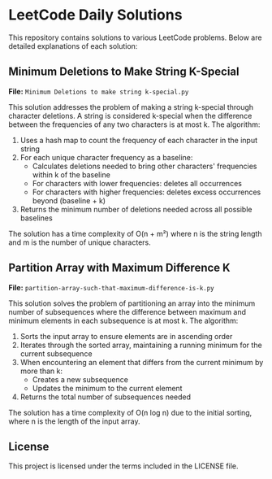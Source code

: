 # LeetCode Daily Solutions

This repository contains solutions to various LeetCode problems. Below are detailed explanations of each solution:

## Minimum Deletions to Make String K-Special

**File:** `Minimum Deletions to make string k-special.py`

This solution addresses the problem of making a string k-special through character deletions. A string is considered k-special when the difference between the frequencies of any two characters is at most k. The algorithm:

1. Uses a hash map to count the frequency of each character in the input string
2. For each unique character frequency as a baseline:
   - Calculates deletions needed to bring other characters' frequencies within k of the baseline
   - For characters with lower frequencies: deletes all occurrences
   - For characters with higher frequencies: deletes excess occurrences beyond (baseline + k)
3. Returns the minimum number of deletions needed across all possible baselines

The solution has a time complexity of O(n + m²) where n is the string length and m is the number of unique characters.

## Partition Array with Maximum Difference K

**File:** `partition-array-such-that-maximum-difference-is-k.py`

This solution solves the problem of partitioning an array into the minimum number of subsequences where the difference between maximum and minimum elements in each subsequence is at most k. The algorithm:

1. Sorts the input array to ensure elements are in ascending order
2. Iterates through the sorted array, maintaining a running minimum for the current subsequence
3. When encountering an element that differs from the current minimum by more than k:
   - Creates a new subsequence
   - Updates the minimum to the current element
4. Returns the total number of subsequences needed

The solution has a time complexity of O(n log n) due to the initial sorting, where n is the length of the input array.

## License

This project is licensed under the terms included in the LICENSE file.
